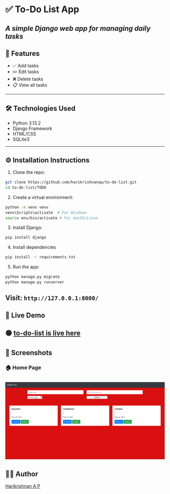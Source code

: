 
# ✅ To-Do List App  
*A simple Django web app for managing daily tasks*
---
## 🚀 Features

- ✅ Add tasks  
- ✏️ Edit tasks  
- ❌ Delete tasks  
- 📋 View all tasks
---
## 🛠️ Technologies Used

- Python  3.13.2  
- Django Framework  
- HTML/CSS   
- SQLite3
---
## ⚙️ Installation Instructions

1. Clone the repo:
```bash
git clone https://github.com/harikrishnanap/to-do-list.git
cd to-do-list/TODO
```

2. Create a virtual environment:
```bash
python -m venv venv
venv\Scripts\activate  # For Windows
source env/bin/activate # For macOS/Linux
```

3. Install Django:
```bash
pip install django
```

 4. Install dependencies
 ```bash  
 pip install -r requirements.txt
 ```

5. Run the app:
```bash
python manage.py migrate
python manage.py runserver
```

Visit: `http://127.0.0.1:8000/`
---
## 🚀 Live Demo

🟢 [to-do-list is live here](https://harikrishnanap.pythonanywhere.com/)
---
## 📸 Screenshots

### 🏠 Home Page
![Home Page](screenshots/Screenshot.png)
---

## 🙋‍♂️ Author

[Harikrishnan A P](https://github.com/harikrishnanap)
